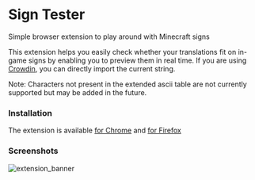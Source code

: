 # Sign Tester
Simple browser extension to play around with Minecraft signs

This extension helps you easily check whether your translations fit on in-game signs by enabling you to preview them in real time.
If you are using [Crowdin](https://crowdin.com), you can directly import the current string.

Note: Characters not present in the extended ascii table are not currently supported but may be added in the future.

### Installation

The extension is available [for Chrome](https://chrome.google.com/webstore/detail/sign-tester/jpagfkdglihdggbglcfimeadlooghiid) and [for Firefox](https://addons.mozilla.org/addon/sign-tester/)

### Screenshots

![extension_banner](https://user-images.githubusercontent.com/62302815/168880907-7a262e18-3174-4024-a12f-c9163dc8ef8f.png)
